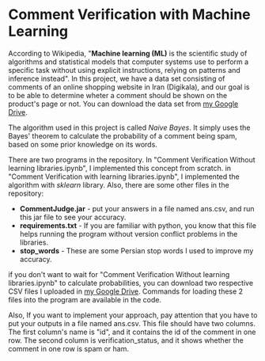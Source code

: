 
# Comment Verification with Machine Learning

According to Wikipedia, "**Machine learning (ML)** is the scientific study of algorithms and statistical models that computer systems use to perform a specific task without using explicit instructions, relying on patterns and inference instead". In this project, we have a data set consisting of comments of an online shopping website in Iran (Digikala), and our goal is to be able to determine wheter a comment should be shown on the product's page or not. You can download the data set from [my Google Drive](https://drive.google.com/file/d/1uDerAt-nBFZtKbQ-1czYrKVvbo6sIpcL/view?usp=sharing).

The algorithm used in this project is called *Naive Bayes*. It simply uses the Bayes' theorem to calculate the probability of a comment being spam, based on some prior knowledge on its words.

There are two programs in the repository. In "Comment Verification Without learning libraries.ipynb", I implemented this concept from scratch. in "Comment Verification with learning libraries.ipynb", I implemented the algorithm with *sklearn* library. Also, there are some other files in the repository:

- **CommentJudge.jar** - put your answers in a file named ans.csv, and run this jar file to see your accuracy. 
- **requirements.txt** - If you are familiar with python, you know that this file helps running the program without version conflict problems in the libraries. 
- **stop_words** - These are some Persian stop words I used to improve my accuracy.

if you don't want to wait for "Comment Verification Without learning libraries.ipynb" to calculate probabilities, you can download two respective CSV files I uploaded in [my Google Drive](https://drive.google.com/file/d/1xAwm_t4FlwCEbMMGVllTqMoIVeWkEg75/view?usp=sharing). Commands for loading these 2 files into the program are available in the code. 

Also, If you want to implement your approach, pay attention that you have to put your outputs in a file named ans.csv. This file should have two columns. The first column's name is "id", and it contains the id of the comment in one row. The second column is verification_status, and it shows whether the comment in one row is spam or ham. 
